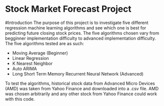 # Stock Market Forecast Project

#Introduction
The purpose of this project is to investigate five different regression machine learning algorithms and see which one is best for predicting future closing stock prices. The five algorithms chosen vary from begginner implementation difficulty to advanced implementation difficulty. The five algorithms tested are as such: 
  - Moving Average (Beginner)
  - Linear Regression
  - K Nearest Neighbor
  - Auto ARIMA
  - Long Short Term Memory Recurrent Neural Network (Advanced)

To test the algorithms, historical stock data from Advanced Micro Devices (AMD) was taken from Yahoo Finance and downloaded into a .csv file. AMD was chosen arbitrarily and any other stock from Yahoo Finance could work with this code. 
